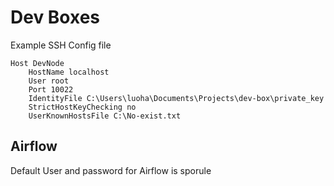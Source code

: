 # Dev Boxes


Example SSH Config file

```
Host DevNode
    HostName localhost
    User root
    Port 10022
    IdentityFile C:\Users\luoha\Documents\Projects\dev-box\private_key
    StrictHostKeyChecking no
    UserKnownHostsFile C:\No-exist.txt
```


## Airflow

Default User and password for Airflow is sporule